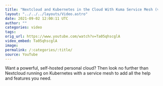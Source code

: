 ```yaml
---
title: "Nextcloud and Kubernetes in the Cloud With Kuma Service Mesh (video)"
layout: "../../../layouts/Video.astro"
date: 2021-09-02 12:00:11 UTC
author: ""
categories: video
tags: 
orig_url: https://www.youtube.com/watch?v=Ta05qhscglA
video_embed: Ta05qhscglA
image:
permalink: /:categories/:title/
source: YouTube
---
```

Want a powerful, self-hosted personal cloud? Then look no further than Nextcloud running on Kubernetes with a service mesh to add all the help and features you need.